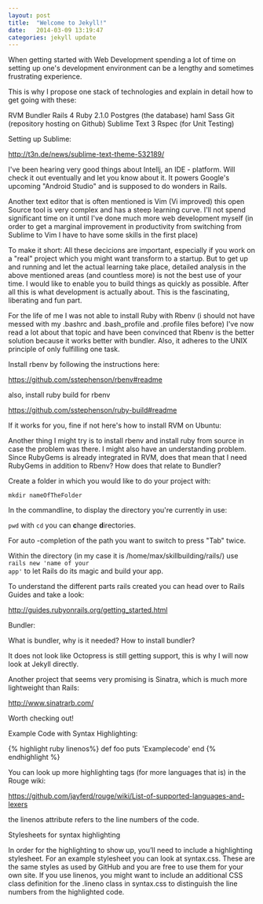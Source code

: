 ```yaml
---
layout: post
title:  "Welcome to Jekyll!"
date:   2014-03-09 13:19:47
categories: jekyll update
---
```


When getting started with Web Development spending a lot of time on setting up one's development environment can be a lengthy and sometimes frustrating experience.

This is why I propose one stack of technologies and explain in detail how to get going with these:

RVM
Bundler
Rails 4
Ruby 2.1.0
Postgres (the database)
haml
Sass
Git (repository hosting on Github)
Sublime Text 3
Rspec (for Unit Testing)

Setting up Sublime:

http://t3n.de/news/sublime-text-theme-532189/

I've been hearing very good things about Intellj, an IDE - platform. Will check it out eventually and let you know about it. It powers Google's upcoming "Android Studio" and is supposed to do wonders in Rails.

Another text editor that is often mentioned is Vim (Vi improved) this open Source tool is very complex and has a steep learning curve. I'll not spend significant time on it until I've done much more web development myself (in order to get a marginal improvement in productivity from switching from Sublime to Vim I have to have some skills in the first place)

To make it short: All these decicions are important, especially if you work on a "real" project which you might want transform to a startup. But to get up and running and let the actual learning take place, detailed analysis in the above mentioned areas (and countless more) is not the best use of your time. I would like to enable you to build things as quickly as possible. After all this is what development is actually about. This is the fascinating, liberating and fun part.

For the life of me I was not able to install Ruby with Rbenv (i should not have messed with my .bashrc and .bash_profile and .profile files before) I've now read a lot about that topic and have been convinced that Rbenv is the better solution because it works better with bundler. Also, it adheres to the UNIX principle of only fulfilling one task.

Install rbenv by following the instructions here:

https://github.com/sstephenson/rbenv#readme

also, install ruby build for rbenv

https://github.com/sstephenson/ruby-build#readme

If it works for you, fine if not here's how to install RVM on Ubuntu:

Another thing I might try is to install rbenv and install ruby from source in case the problem was there. I might also have an understanding problem. Since RubyGems is already integrated in RVM, does that mean that I need RubyGems in addition to Rbenv? How does that relate to Bundler?


Create a folder in which you would like to do your project with:

<code>mkdir nameOfTheFolder</code>

In the commandline, 
to display the directory you're currently in use:

<code>pwd</code>
with <code>cd</code> you can <b>c</b>hange <b>d</b>irectories.

For auto  -completion of the path you want to switch to press "Tab" twice.

Within the directory (in my case it is /home/max/skillbuilding/rails/) use <code>rails new 'name of your app'</code> to let Rails do its magic and build your app.

To understand the different parts rails created you can head over to Rails Guides and take a look:

http://guides.rubyonrails.org/getting_started.html

Bundler:

What is bundler, why is it needed?
How to install bundler?

It does not look like Octopress is still getting support, this is why I will now look at Jekyll directly.

Another project that seems very promising is Sinatra, which is much more lightweight than Rails:

http://www.sinatrarb.com/

Worth checking out!


Example Code with Syntax Highlighting:

{% highlight ruby linenos%}
def foo
	puts 'Examplecode'
end
{% endhighlight %}

You can look up more highlighting tags (for more languages that is) in the Rouge wiki:

https://github.com/jayferd/rouge/wiki/List-of-supported-languages-and-lexers

the linenos attribute refers to the line numbers of the code.

Stylesheets for syntax highlighting

In order for the highlighting to show up, you’ll need to include a highlighting stylesheet. For an example stylesheet you can look at syntax.css. These are the same styles as used by GitHub and you are free to use them for your own site. If you use linenos, you might want to include an additional CSS class definition for the .lineno class in syntax.css to distinguish the line numbers from the highlighted code.

